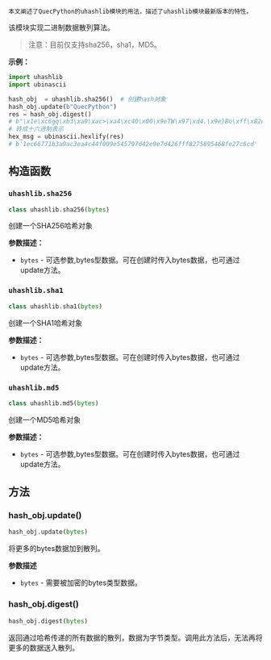 

```
本文阐述了QuecPython的uhashlib模块的用法，描述了uhashlib模块最新版本的特性。
```

该模块实现二进制数据散列算法。

> 注意：目前仅支持sha256，sha1，MD5。

**示例：**

```python
import uhashlib
import ubinascii

hash_obj  = uhashlib.sha256()  # 创建hash对象
hash_obj.update(b"QuecPython")
res = hash_obj.digest()
# b"\x1e\xc6gq\xb3\xa9\xac>\xa4\xc4O\x00\x9eTW\x97\xd4.\x9e}Bo\xff\x82u\x89Th\xfe'\xc6\xcd"
# 转成十六进制表示
hex_msg = ubinascii.hexlify(res)
# b'1ec66771b3a9ac3ea4c44f009e545797d42e9e7d426fff8275895468fe27c6cd'
```


## 构造函数

### `uhashlib.sha256`

```python
class uhashlib.sha256(bytes)
```

创建一个SHA256哈希对象

**参数描述：**

- `bytes` - 可选参数,bytes型数据。可在创建时传入bytes数据，也可通过update方法。

### `uhashlib.sha1`

```python
class uhashlib.sha1(bytes)
```

创建一个SHA1哈希对象

**参数描述：**

- `bytes` - 可选参数,bytes型数据。可在创建时传入bytes数据，也可通过update方法。

### `uhashlib.md5`

```python
class uhashlib.md5(bytes)
```

创建一个MD5哈希对象

**参数描述：**

- `bytes` - 可选参数,bytes型数据。可在创建时传入bytes数据，也可通过update方法。


## 方法

### hash_obj.update()

```python
hash_obj.update(bytes)
```

将更多的bytes数据加到散列。

**参数描述**

- `bytes` - 需要被加密的bytes类型数据。

### hash_obj.digest()

```python
hash_obj.digest(bytes)
```

返回通过哈希传递的所有数据的散列，数据为字节类型。调用此方法后，无法再将更多的数据送入散列。

